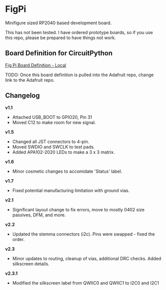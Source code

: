 # FigPi
Minifigure sized RP2040 based development board.

This has not been tested.  I have ordered prototype boards, so if you use this repo, please be prepared to have things not work.

## Board Definition for CircuitPython
[Fig Pi Board Definition - Local](https://github.com/bwshockley/circuitpython/tree/bwshockley-figpi/ports/raspberrypi/boards/bwshockley_figpi)

TODO: Once this board definition is pulled into the Adafruit repo, change link to the Adafruit repo.

## Changelog
**v1.1**
* Attached USB_BOOT to GPIO20, Pin 31
* Moved C12 to make room for new signal.

**v1.5**
* Changed all JST connectors to 4-pin.
* Moved SWDIO and SWCLK to test pads.
* Added APA102-2020 LEDs to make a 3 x 3 matrix.

**v1.6**
* Minor cosmetic changes to accomidate 'Status' label.

**v1.7**
* Fixed potential manufacturing limitation with ground vias.

**v2.1**
* Significant layout change to fix errors, move to mostly 0402 size passives, DFM, and more.

**v2.2**
* Updated the stemma connectors (i2c).  Pins were swapped - fixed the order.

**v2.3**
* Minor updates to routing, cleanup of vias, additional DRC checks.  Added silkscreen details.

**v2.3.1**
* Modified the silkscreen label from QWIIC0 and QWIIC1 to I2C0 and I2C1